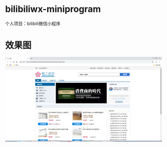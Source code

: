 # bilibiliwx-miniprogram
个人项目：bilibili微信小程序

# 效果图
![image](https://github.com/591774192/MerlandTrade/blob/master/%E6%A2%85%E5%85%B0%E5%95%86%E8%B4%B8%E6%88%AA%E5%9B%BE.png)

